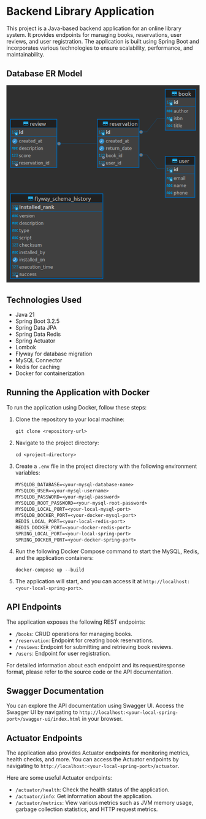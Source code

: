 # Backend Library Application

This project is a Java-based backend application for an online library system. It provides endpoints for managing books, reservations, user reviews, and user registration. 
The application is built using Spring Boot and incorporates various technologies to ensure scalability, performance, and maintainability.
## Database ER Model

![Database ER Model](library-backend-db.png)

## Technologies Used

- Java 21
- Spring Boot 3.2.5
- Spring Data JPA
- Spring Data Redis
- Spring Actuator
- Lombok
- Flyway for database migration
- MySQL Connector
- Redis for caching
- Docker for containerization

## Running the Application with Docker

To run the application using Docker, follow these steps:

1. Clone the repository to your local machine:

   ```shell
   git clone <repository-url>
   ```

2. Navigate to the project directory:

   ```shell
   cd <project-directory>
   ```

3. Create a `.env` file in the project directory with the following environment variables:

   ```plaintext
   MYSQLDB_DATABASE=<your-mysql-database-name>
   MYSQLDB_USER=<your-mysql-username>
   MYSQLDB_PASSWORD=<your-mysql-password>
   MYSQLDB_ROOT_PASSWORD=<your-mysql-root-password>
   MYSQLDB_LOCAL_PORT=<your-local-mysql-port>
   MYSQLDB_DOCKER_PORT=<your-docker-mysql-port>
   REDIS_LOCAL_PORT=<your-local-redis-port>
   REDIS_DOCKER_PORT=<your-docker-redis-port>
   SPRING_LOCAL_PORT=<your-local-spring-port>
   SPRING_DOCKER_PORT=<your-docker-spring-port>
   ```

4. Run the following Docker Compose command to start the MySQL, Redis, and the application containers:

   ```shell
   docker-compose up --build
   ```

5. The application will start, and you can access it at `http://localhost:<your-local-spring-port>`.

## API Endpoints

The application exposes the following REST endpoints:

- `/books`: CRUD operations for managing books.
- `/reservation`: Endpoint for creating book reservations.
- `/reviews`: Endpoint for submitting and retrieving book reviews.
- `/users`: Endpoint for user registration.

For detailed information about each endpoint and its request/response format, 
please refer to the source code or the API documentation.

## Swagger Documentation

You can explore the API documentation using Swagger UI. 
Access the Swagger UI
by navigating to `http://localhost:<your-local-spring-port>/swagger-ui/index.html`  in your browser.

## Actuator Endpoints

The application also provides Actuator endpoints for monitoring metrics, health checks, and more. You can access the Actuator endpoints by navigating to `http://localhost:<your-local-spring-port>/actuator`.

Here are some useful Actuator endpoints:

- `/actuator/health`: Check the health status of the application.
- `/actuator/info`: Get information about the application.
- `/actuator/metrics`: View various metrics such as JVM memory usage, garbage collection statistics, and HTTP request metrics.
